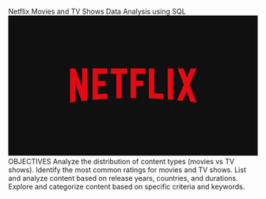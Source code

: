 Netflix Movies and TV Shows Data Analysis using SQL
![NETFLIX LOGO](https://github.com/karthikj5/NETFLIX_SQL_PROJECT1/blob/main/NETFLIX.jpg)
OBJECTIVES
Analyze the distribution of content types (movies vs TV shows).
Identify the most common ratings for movies and TV shows.
List and analyze content based on release years, countries, and durations.
Explore and categorize content based on specific criteria and keywords.
